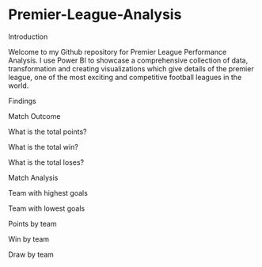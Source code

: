 # Premier-League-Analysis
Introduction

Welcome to my Github repository for Premier League Performance Analysis. I use Power BI to showcase a comprehensive collection of data, transformation and creating visualizations which give details of the premier league, one of the most exciting and competitive football leagues in the world.

Findings

Match Outcome

  What is the total points?
  
  What is the total win?
  
  What is the total loses?

Match Analysis

  Team with highest goals
  
  Team with lowest goals
  
  Points by team
  
  Win by team
  
  Draw by team

